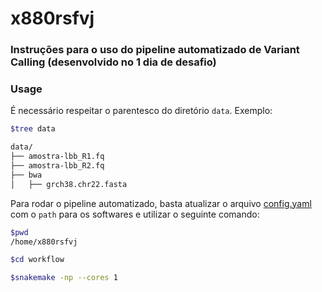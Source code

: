 # x880rsfvj

### Instruções para o uso do pipeline automatizado de Variant Calling (desenvolvido no 1 dia de desafio)

### Usage

É necessário respeitar o parentesco do diretório `data`. Exemplo:

```bash
$tree data

data/
├── amostra-lbb_R1.fq 
├── amostra-lbb_R2.fq 
├── bwa
│   ├── grch38.chr22.fasta 

```
Para rodar o pipeline automatizado, basta atualizar o arquivo [config.yaml]() com o `path` para os softwares e utilizar o seguinte comando:

```bash
$pwd 
/home/x880rsfvj

$cd workflow

$snakemake -np --cores 1
```


